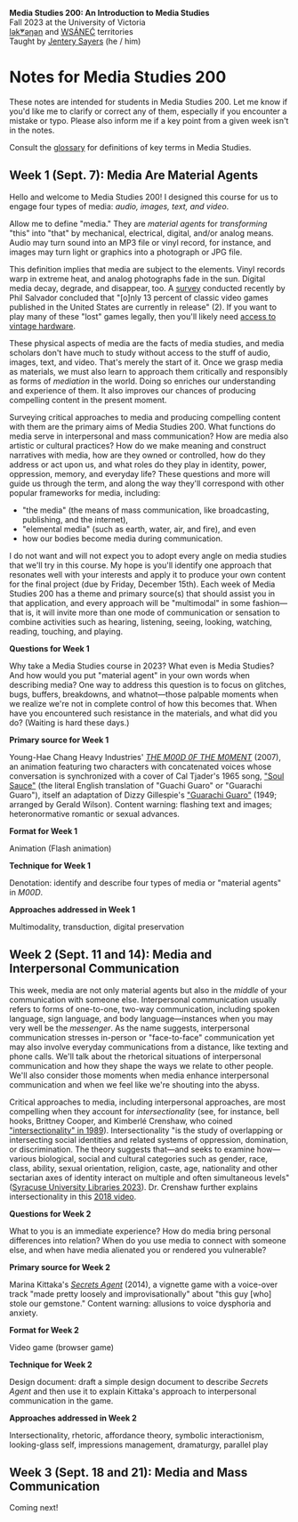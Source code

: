 **Media Studies 200: An Introduction to Media Studies**        
Fall 2023 at the University of Victoria  
[lək̓ʷəŋən](https://www.songheesnation.ca/community/l-k-ng-n-traditional-territory) and [<u>W</u>SÁNEĆ](https://wsanec.com/) territories      
Taught by [Jentery Sayers](https://jntry.work/) (he / him) 

# Notes for Media Studies 200

These notes are intended for students in Media Studies 200. Let me know if you'd like me to clarify or correct any of them, especially if you encounter a mistake or typo. Please also inform me if a key point from a given week isn't in the notes.

Consult the [glossary](https://jentery.github.io/mdia200/glossary.html) for definitions of key terms in Media Studies. 

## Week 1 (Sept. 7): Media Are Material Agents 

Hello and welcome to Media Studies 200! I designed this course for us to engage four types of media: *audio, images, text, and video*. 

Allow me to define "media." They are *material agents* for *transforming* "this" into "that" by mechanical, electrical, digital, and/or analog means. Audio may turn sound into an MP3 file or vinyl record, for instance, and images may turn light or graphics into a photograph or JPG file.

This definition implies that media are subject to the elements. Vinyl records warp in extreme heat, and analog photographs fade in the sun. Digital media decay, degrade, and disappear, too. A [survey](https://zenodo.org/record/8161056) conducted recently by Phil Salvador concluded that "[o]nly 13 percent of classic video games published in the United States are currently in release" (2). If you want to play many of these "lost" games legally, then you'll likely need [access to vintage hardware](https://hcl.library.uvic.ca/). 

These physical aspects of media are the facts of media studies, and media scholars don't have much to study without access to the stuff of audio, images, text, and video. That's merely the start of it. Once we grasp media as materials, we must also learn to approach them critically and responsibly as forms of *mediation* in the world. Doing so enriches our understanding and experience of them. It also improves our chances of producing compelling content in the present moment.  

Surveying critical approaches to media and producing compelling content with them are the primary aims of Media Studies 200. What functions do media serve in interpersonal and mass communication? How are media also artistic or cultural practices? How do we make meaning and construct narratives with media, how are they owned or controlled, how do they address or act upon us, and what roles do they play in identity, power, oppression, memory, and everyday life? These questions and more will guide us through the term, and along the way they'll correspond with other popular frameworks for media, including: 

* "the media" (the means of mass communication, like broadcasting, publishing, and the internet), 
* "elemental media" (such as earth, water, air, and fire), and even
* how our bodies become media during communication. 

I do not want and will not expect you to adopt every angle on media studies that we'll try in this course. My hope is you'll identify one approach that resonates well with your interests and apply it to produce your own content for the final project (due by Friday, December 15th). Each week of Media Studies 200 has a theme and primary source(s) that should assist you in that application, and every approach will be "multimodal" in some fashion&#8212;that is, it will invite more than one mode of communication or sensation to combine activities such as hearing, listening, seeing, looking, watching, reading, touching, and playing.

**Questions for Week 1**

Why take a Media Studies course in 2023? What even is Media Studies? And how would you put "material agent" in your own words when describing media? One way to address this question is to focus on glitches, bugs, buffers, breakdowns, and whatnot&#8212;those palpable moments when we realize we're not in complete control of how this becomes that. When have you encountered such resistance in the materials, and what did you do? (Waiting is hard these days.)

**Primary source for Week 1**

Young-Hae Chang Heavy Industries' [*THE M00D 0F THE M0MENT*](https://www.yhchang.com/THE_MOOD_OF_THE_MOMENT_V.html) (2007), an animation featuring two characters with concatenated voices whose conversation is synchronized with a cover of Cal Tjader's 1965 song, ["Soul Sauce"](https://archive.org/details/cd_soul-sauce_cal-tjader/disc1/01.+Cal+Tjader+-+Soul+Sauce+(Guachi+Guaro).flac) (the literal English translation of "Guachi Guaro" or "Guarachi Guaro"), itself an adaptation of Dizzy Gillespie's ["Guarachi Guaro"](https://archive.org/details/78_guarachi-guaro_dizzy-gillespie-and-his-orchestra-dizzy-gillespie-gerald-wilson_gbia0078963b) (1949; arranged by Gerald Wilson). Content warning: flashing text and images; heteronormative romantic or sexual advances.

**Format for Week 1**

Animation (Flash animation) 

**Technique for Week 1**

Denotation: identify and describe four types of media or "material agents" in *M00D*. 

**Approaches addressed in Week 1**

Multimodality, transduction, digital preservation 

## Week 2 (Sept. 11 and 14): Media and Interpersonal Communication

This week, media are not only material agents but also in the *middle* of your communication with someone else. Interpersonal communication usually refers to forms of one-to-one, two-way communication, including spoken language, sign language, and body language&#8212;instances when you may very well be the *messenger*. As the name suggests, interpersonal communication stresses in-person or "face-to-face"  communication yet may also involve everyday communications from a distance, like texting and phone calls. We'll talk about the rhetorical situations of interpersonal communication and how they shape the ways we relate to other people. We'll also consider those moments when media enhance interpersonal communication and when we feel like we're shouting into the abyss.  

Critical approaches to media, including interpersonal approaches, are most compelling when they account for *intersectionality* (see, for instance, bell hooks, Brittney Cooper, and Kimberlé Crenshaw, who coined ["intersectionality" in 1989](https://philpapers.org/archive/CREDTI.pdf)). Intersectionality "is the study of overlapping or intersecting social identities and related systems of oppression, domination, or discrimination. The theory suggests that—and seeks to examine how—various biological, social and cultural categories such as gender, race, class, ability, sexual orientation, religion, caste, age, nationality and other sectarian axes of identity interact on multiple and often simultaneous levels" ([Syracuse University Libraries 2023](https://researchguides.library.syr.edu/fys101)). Dr. Crenshaw further explains intersectionality in this [2018 video](https://www.youtube.com/watch?v=ViDtnfQ9FHc).

**Questions for Week 2** 

What to you is an immediate experience? How do media bring personal differences into relation? When do you use media to connect with someone else, and when have media alienated you or rendered you vulnerable? 

**Primary source for Week 2**

Marina Kittaka's [*Secrets Agent*](https://even-kei.itch.io/secrets-agent) (2014), a vignette game with a voice-over track "made pretty loosely and improvisationally" about "this guy [who] stole our gemstone." Content warning: allusions to voice dysphoria and anxiety. 

**Format for Week 2**

Video game (browser game)

**Technique for Week 2** 

Design document: draft a simple design document to describe *Secrets Agent* and then use it to explain Kittaka's approach to interpersonal communication in the game. 

**Approaches addressed in Week 2** 

Intersectionality, rhetoric, affordance theory, symbolic interactionism, looking-glass self, impressions management, dramaturgy, parallel play

## Week 3 (Sept. 18 and 21): Media and Mass Communication

Coming next! 
